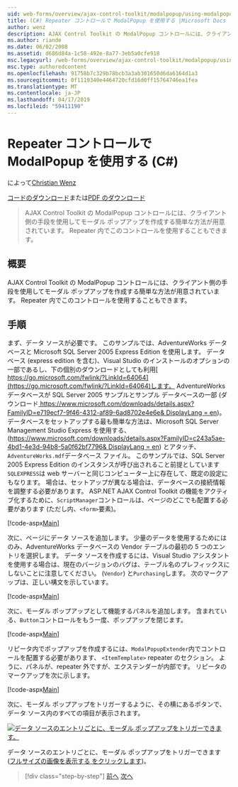 ```yaml
---
uid: web-forms/overview/ajax-control-toolkit/modalpopup/using-modalpopup-with-a-repeater-control-cs
title: (C#) Repeater コントロールで ModalPopup を使用する |Microsoft Docs
author: wenz
description: AJAX Control Toolkit の ModalPopup コントロールには、クライアント側の手段を使用してモーダル ポップアップを作成する簡単な方法が用意されています。 この contr. を使用することも.
ms.author: riande
ms.date: 06/02/2008
ms.assetid: d686d84a-1c58-492e-8a77-3eb5a0cfe918
msc.legacyurl: /web-forms/overview/ajax-control-toolkit/modalpopup/using-modalpopup-with-a-repeater-control-cs
msc.type: authoredcontent
ms.openlocfilehash: 91758b7c329b78bcb3a3ab301650d6da6164d1a3
ms.sourcegitcommit: 0f1119340e4464720cfd16d0ff15764746ea1fea
ms.translationtype: MT
ms.contentlocale: ja-JP
ms.lasthandoff: 04/17/2019
ms.locfileid: "59411190"
---
```

# <a name="using-modalpopup-with-a-repeater-control-c"></a>Repeater コントロールで ModalPopup を使用する (C#)

によって[Christian Wenz](https://github.com/wenz)

[コードのダウンロード](http://download.microsoft.com/download/2/4/0/24052038-f942-4336-905b-b60ae56f0dd5/ModalPopup2.cs.zip)または[PDF のダウンロード](http://download.microsoft.com/download/b/6/a/b6ae89ee-df69-4c87-9bfb-ad1eb2b23373/modalpopup2CS.pdf)

> AJAX Control Toolkit の ModalPopup コントロールには、クライアント側の手段を使用してモーダル ポップアップを作成する簡単な方法が用意されています。 Repeater 内でこのコントロールを使用することもできます。


## <a name="overview"></a>概要

AJAX Control Toolkit の ModalPopup コントロールには、クライアント側の手段を使用してモーダル ポップアップを作成する簡単な方法が用意されています。 Repeater 内でこのコントロールを使用することもできます。

## <a name="steps"></a>手順

まず、データ ソースが必要です。 このサンプルでは、AdventureWorks データベースと Microsoft SQL Server 2005 Express Edition を使用します。 データベース (express edition を含む)、Visual Studio のインストールのオプションの一部であるし、下の個別のダウンロードとしても利用[ https://go.microsoft.com/fwlink/?LinkId=64064](https://go.microsoft.com/fwlink/?LinkId=64064)します。 AdventureWorks データベースが SQL Server 2005 サンプルとサンプル データベースの一部 (ダウンロード[ https://www.microsoft.com/downloads/details.aspx?FamilyID=e719ecf7-9f46-4312-af89-6ad8702e4e6e&amp; DisplayLang = en](https://www.microsoft.com/downloads/details.aspx?FamilyID=e719ecf7-9f46-4312-af89-6ad8702e4e6e&amp;DisplayLang=en))。 データベースをセットアップする最も簡単な方法は、Microsoft SQL Server Management Studio Express を使用する、([https://www.microsoft.com/downloads/details.aspx?FamilyID=c243a5ae-4bd1-4e3d-94b8-5a0f62bf7796&amp; DisplayLang = en](https://www.microsoft.com/downloads/details.aspx?FamilyID=c243a5ae-4bd1-4e3d-94b8-5a0f62bf7796&amp;DisplayLang=en)) とアタッチ、`AdventureWorks.mdf`データベース ファイル。 このサンプルでは、SQL Server 2005 Express Edition のインスタンスが呼び出されること前提としています`SQLEXPRESS`は web サーバーと同じコンピューター上に存在して、既定の設定にもなります。 場合は、セットアップが異なる場合は、データベースの接続情報を調整する必要があります。 ASP.NET AJAX Control Toolkit の機能をアクティブ化するために、`ScriptManager`コントロールは、ページのどこでも配置する必要があります (ただし内、`<form>`要素)。

[!code-aspx[Main](using-modalpopup-with-a-repeater-control-cs/samples/sample1.aspx)]

次に、ページにデータ ソースを追加します。 少量のデータを使用するためにはのみ、AdventureWorks データベースの Vendor テーブルの最初の 5 つのエントリを選択します。 データ ソースを作成するには、Visual Studio アシスタントを使用する場合は、現在のバージョンのバグは、テーブル名のプレフィックスにしないことに注意してください。 (`Vendor`) と`Purchasing`します。 次のマークアップは、正しい構文を示しています。

[!code-aspx[Main](using-modalpopup-with-a-repeater-control-cs/samples/sample2.aspx)]

次に、モーダル ポップアップとして機能するパネルを追加します。 含まれている、`Button`コントロールをもう一度、ポップアップを閉じます。

[!code-aspx[Main](using-modalpopup-with-a-repeater-control-cs/samples/sample3.aspx)]

リピータ内でポップアップを作成するには、`ModalPopupExtender`内でコントロールを配置する必要があります、 `<ItemTemplate>` repeater のセクション。 ように、パネルが、repeater 外ですが、エクステンダーが内部です。 リピータのマークアップを次に示します。

[!code-aspx[Main](using-modalpopup-with-a-repeater-control-cs/samples/sample4.aspx)]

次に、モーダル ポップアップをトリガーするように、その横にあるボタンで、データ ソース内のすべての項目が表示されます。


[![データ ソースのエントリごとに、モーダル ポップアップをトリガーできます。](using-modalpopup-with-a-repeater-control-cs/_static/image2.png)](using-modalpopup-with-a-repeater-control-cs/_static/image1.png)

データ ソースのエントリごとに、モーダル ポップアップをトリガーできます ([フルサイズの画像を表示する をクリックします](using-modalpopup-with-a-repeater-control-cs/_static/image3.png))。

> [!div class="step-by-step"]
> [前へ](launching-a-modal-popup-window-from-server-code-cs.md)
> [次へ](handling-postbacks-from-a-modalpopup-cs.md)
